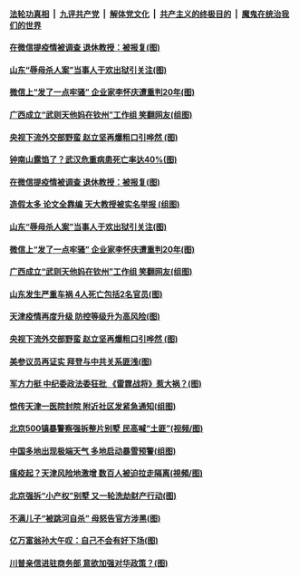 

####  [法轮功真相](../../../../basic/blob/master/README.md?t=11211131) &nbsp;|&nbsp; [九评共产党](../../../../9ping.md/blob/master/README.md?t=11211131) &nbsp;|&nbsp; [解体党文化](../../../../jtdwh.md/blob/master/README.md?t=11211131)  &nbsp;|&nbsp; [共产主义的终极目的](../../../../gczydzjmd.md/blob/master/README.md?t=11211131) &nbsp;|&nbsp; [魔鬼在统治我们的世界](../../../../mgztzwmdsj.md/blob/master/README.md?t=11211131) 


#### [在微信提疫情被调查 退休教授：被报复(图)](../pages/p1/953237.md?t=11211131) 

#### [山东“辱母杀人案”当事人于欢出狱引关注(图)](../pages/p1/953230.md?t=11211131) 

#### [微信上“发了一点牢骚” 企业家李怀庆遭重判20年(图)](../pages/p1/953216.md?t=11211131) 

#### [广西成立“武则天他妈在钦州”工作组 笑翻网友(组图)](../pages/p1/953191.md?t=11211131) 

#### [央视下流外交部野蛮 赵立坚再爆粗口引哗然 (图)](../pages/p1/953172.md?t=11211131) 

#### [钟南山露馅了？武汉危重病患死亡率达40%(图)](../pages/p1/953294.md?t=11211131) 


#### [在微信提疫情被调查 退休教授：被报复(图)](../pages/p1/953237.md?t=11211131) 

#### [造假太多 论文全靠编 天大教授被实名举报 (组图)](../pages/p1/953217.md?t=11211131) 

#### [山东“辱母杀人案”当事人于欢出狱引关注(图)](../pages/p1/953230.md?t=11211131) 

#### [微信上“发了一点牢骚” 企业家李怀庆遭重判20年(图)](../pages/p1/953216.md?t=11211131) 

#### [广西成立“武则天他妈在钦州”工作组 笑翻网友(组图)](../pages/p1/953191.md?t=11211131) 

#### [山东发生严重车祸 4人死亡包括2名官员(图)](../pages/p1/953185.md?t=11211131) 

#### [天津疫情再度升级 防控等级升为高风险(图)](../pages/p1/953197.md?t=11211131) 

#### [央视下流外交部野蛮 赵立坚再爆粗口引哗然 (图)](../pages/p1/953172.md?t=11211131) 

#### [美参议员再证实 拜登与中共关系匪浅(图)](../pages/p1/953173.md?t=11211131) 

#### [军方力挺 中纪委政法委狂批 《雷霆战将》惹大祸？(图)](../pages/p1/953121.md?t=11211131) 

#### [惊传天津一医院封院 附近社区发紧急通知(组图)](../pages/p1/953135.md?t=11211131) 

#### [北京500镇暴警察强拆整片别墅 民高喊“土匪”(视频/图)](../pages/p1/953130.md?t=11211131) 

#### [中国多地出现极端天气 多地启动暴雪预警(组图)](../pages/p1/953099.md?t=11211131) 

#### [瘟疫起？天津风险地激增 数百人被迫拉走隔离(視頻/图)](../pages/p1/953077.md?t=11211131) 

#### [北京强拆“小产权”别墅 又一轮洗劫财产行动(图)](../pages/p1/953064.md?t=11211131) 

#### [不满儿子“被跳河自杀” 母怒告官方涉黑(图)](../pages/p1/953067.md?t=11211131) 

#### [亿万富翁孙大午叹：自己不会有好下场(图)](../pages/p1/953030.md?t=11211131) 

#### [川普亲信进驻商务部 意欲加强对华政策？(图)](../pages/p1/953043.md?t=11211131) 


